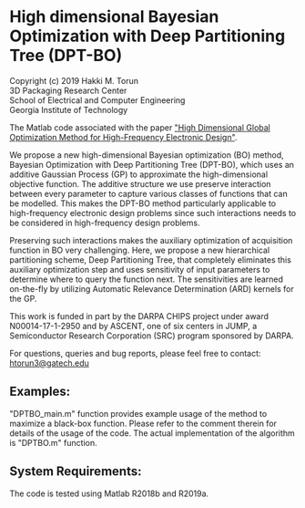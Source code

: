 # High dimensional Bayesian Optimization with Deep Partitioning Tree (DPT-BO)

Copyright (c) 2019 Hakki M. Torun <br />
3D Packaging Research Center <br />
School of Electrical and Computer Engineering <br />
Georgia Institute of Technology <br />

The Matlab code associated with the paper ["High Dimensional Global Optimization Method for High-Frequency Electronic Design"](https://ieeexplore.ieee.org/document/8727492). 

We propose a new high-dimensional Bayesian optimization (BO) method, Bayesian Optimization with Deep Partitioning Tree (DPT-BO), which uses an additive Gaussian Process (GP) to approximate the high-dimensional objective function. The additive structure we use preserve interaction between every parameter to capture various classes of functions that can be modelled. This makes the DPT-BO method particularly applicable to high-frequency electronic design problems since such interactions needs to be considered in high-frequency design problems.  

Preserving such interactions makes the auxiliary optimization of acquisition function in BO very challenging. Here, we propose a new hierarchical partitioning scheme, Deep Partitioning Tree, that completely eliminates this auxiliary optimization step and uses sensitivity of input parameters to determine where to query the function next. The sensitivities are learned on-the-fly by utilizing Automatic Relevance Determination (ARD) kernels for the GP.

This work is funded in part by the DARPA CHIPS project under award N00014-17-1-2950 and by ASCENT, one of six centers in JUMP, a Semiconductor Research Corporation (SRC) program sponsored by DARPA.

For questions, queries and bug reports, please feel free to contact: htorun3@gatech.edu

## Examples:
"DPTBO_main.m" function provides example usage of the method to maximize a black-box function. Please refer to the comment therein for details of the usage of the code. The actual implementation of the algorithm is "DPTBO.m" function.

## System Requirements:
The code is tested using Matlab R2018b and R2019a. 
